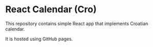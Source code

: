 # React Calendar (Cro)

This repository contains simple React app that implements Croatian calendar.

It is hosted using GitHub pages.

